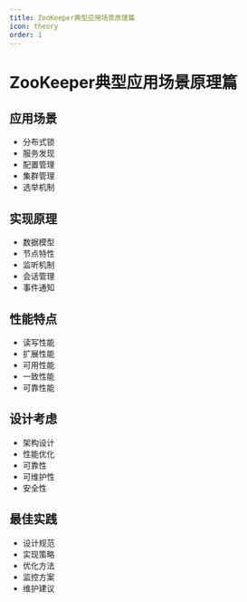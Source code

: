 ```yaml
---
title: ZooKeeper典型应用场景原理篇
icon: theory
order: 1
---
```


# ZooKeeper典型应用场景原理篇

## 应用场景
- 分布式锁
- 服务发现
- 配置管理
- 集群管理
- 选举机制

## 实现原理
- 数据模型
- 节点特性
- 监听机制
- 会话管理
- 事件通知

## 性能特点
- 读写性能
- 扩展性能
- 可用性能
- 一致性能
- 可靠性能

## 设计考虑
- 架构设计
- 性能优化
- 可靠性
- 可维护性
- 安全性

## 最佳实践
- 设计规范
- 实现策略
- 优化方法
- 监控方案
- 维护建议
